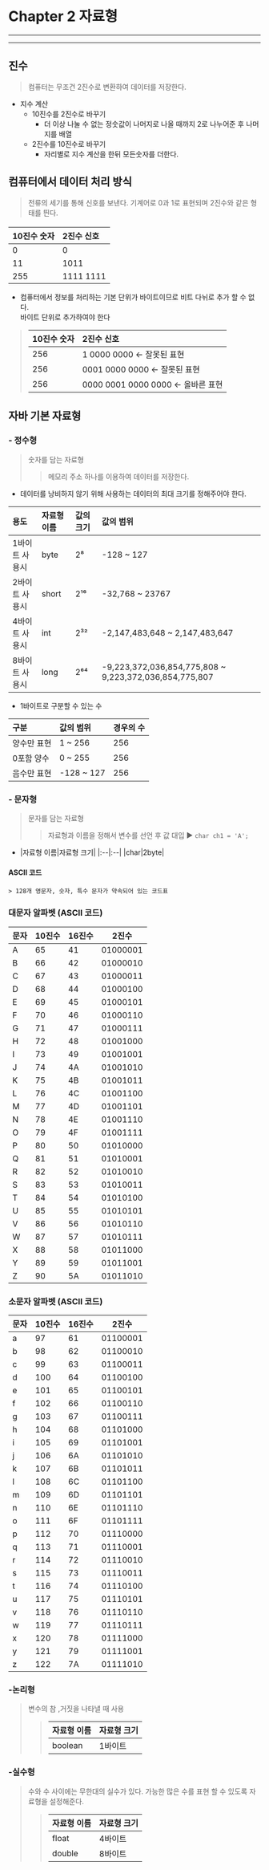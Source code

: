 # Chapter 2 자료형
***
___
## 진수
> 컴퓨터는 무조건 2진수로 변환하여 데이터를 저장한다.
* 지수 계산 
  + 10진수를 2진수로 바꾸기
    - 더 이상 나눌 수 없는 정숫값이 나머지로 나올 때까지 2로 나누어준 후 나머지를 배열
  +  2진수를 10진수로 바꾸기
     - 자리별로 지수 계산을 한뒤 모든숫자를 더한다.

## 컴퓨터에서 데이터 처리 방식
> 전류의 세기를 통해 신호를 보낸다. 기계어로 0과 1로 표현되며 2진수와 같은 형태를 띈다.
#### 
| 10진수 숫자 | 2진수 신호 |
|:--|:--|
|0|0|
|11|1011|
|255|1111 1111|
+ 컴퓨터에서 정보를 처리하는 기본 단위가 바이트이므로 비트 다뉘로 추가 할 수 없다.  
 바이트 단위로 추가하여야 한다
> |10진수 숫자 | 2진수 신호                       |
> |:--|:-----------------------------|
> |256| 1 0000 0000 ← 잘못된 표현         |
> |256 | 0001 0000 0000 ← 잘못된 표현      |
> |256| 0000 0001 0000 0000 ← 올바른 표현 |

## 자바 기본 자료형
### - 정수형
> 숫자를 담는 자료형
 >> 메모리 주소 하나를 이용하여 데이터를 저장한다.
- 데이터를 낭비하지 않기 위해 사용하는 데이터의 최대 크기를 정해주어야 한다.

| 용도 | 자료형 이름     | 값의 크기   | 값의 범위 |
|:--|:-----------|:--------|:--|
|1바이트 사용시 | byte       | 2⁸      | -128 ~ 127 |
| 2바이트 사용시 | short      | 2¹⁶       |-32,768 ~ 23767 |
| 4바이트 사용시 | int        | 2³²       | -2,147,483,648 ~ 2,147,483,647 |
| 8바이트 사용시 | long       | 2⁶⁴       | -9,223,372,036,854,775,808 ~ 9,223,372,036,854,775,807 |

- 1바이트로 구분할 수 있는 수

| 구분      |값의 범위|경우의 수|
|:--------|:--|:--|
| 양수만 표현  | 1 ~ 256 | 256 |
|0포함 양수 | 0 ~ 255 | 256 |
| 음수만 표현 | -128 ~ 127 | 256|

### - 문자형
> 문자를 담는 자료형
>> 자료형과 이름을 정해서 변수를 선언 후 값 대입 ▶ ``` char ch1 = 'A'; ```
+
    |자료형 이름|자료형 크기|
        |:--|:--|
        |char|2byte|
#### ASCII 코드
    > 128개 영문자, 숫자, 특수 문자가 약속되어 있는 코드표
### 대문자 알파벳 (ASCII 코드)

| 문자 | 10진수 | 16진수 | 2진수 |
|------|-------|-------|-------|
| A    | 65    | 41    | 01000001 |
| B    | 66    | 42    | 01000010 |
| C    | 67    | 43    | 01000011 |
| D    | 68    | 44    | 01000100 |
| E    | 69    | 45    | 01000101 |
| F    | 70    | 46    | 01000110 |
| G    | 71    | 47    | 01000111 |
| H    | 72    | 48    | 01001000 |
| I    | 73    | 49    | 01001001 |
| J    | 74    | 4A    | 01001010 |
| K    | 75    | 4B    | 01001011 |
| L    | 76    | 4C    | 01001100 |
| M    | 77    | 4D    | 01001101 |
| N    | 78    | 4E    | 01001110 |
| O    | 79    | 4F    | 01001111 |
| P    | 80    | 50    | 01010000 |
| Q    | 81    | 51    | 01010001 |
| R    | 82    | 52    | 01010010 |
| S    | 83    | 53    | 01010011 |
| T    | 84    | 54    | 01010100 |
| U    | 85    | 55    | 01010101 |
| V    | 86    | 56    | 01010110 |
| W    | 87    | 57    | 01010111 |
| X    | 88    | 58    | 01011000 |
| Y    | 89    | 59    | 01011001 |
| Z    | 90    | 5A    | 01011010 |

### 소문자 알파벳 (ASCII 코드)

| 문자 | 10진수 | 16진수 | 2진수 |
|------|-------|-------|-------|
| a    | 97    | 61    | 01100001 |
| b    | 98    | 62    | 01100010 |
| c    | 99    | 63    | 01100011 |
| d    | 100   | 64    | 01100100 |
| e    | 101   | 65    | 01100101 |
| f    | 102   | 66    | 01100110 |
| g    | 103   | 67    | 01100111 |
| h    | 104   | 68    | 01101000 |
| i    | 105   | 69    | 01101001 |
| j    | 106   | 6A    | 01101010 |
| k    | 107   | 6B    | 01101011 |
| l    | 108   | 6C    | 01101100 |
| m    | 109   | 6D    | 01101101 |
| n    | 110   | 6E    | 01101110 |
| o    | 111   | 6F    | 01101111 |
| p    | 112   | 70    | 01110000 |
| q    | 113   | 71    | 01110001 |
| r    | 114   | 72    | 01110010 |
| s    | 115   | 73    | 01110011 |
| t    | 116   | 74    | 01110100 |
| u    | 117   | 75    | 01110101 |
| v    | 118   | 76    | 01110110 |
| w    | 119   | 77    | 01110111 |
| x    | 120   | 78    | 01111000 |
| y    | 121   | 79    | 01111001 |
| z    | 122   | 7A    | 01111010 |

### -논리형
> 변수의 참 ,거짓을 나타낼 때 사용
>> |자료형 이름|자료형 크기|
>> |:--|:--|
>> |boolean|1바이트|

### -실수형
> 수와 수 사이에는 무한대의 실수가 있다. 가능한 많은 수를 표현 할 수 있도록 자료형을 설정해준다.
>>| 자료형 이름 | 자료형 크기 |
>> |:-------|:-------|
>> | float  | 4바이트   |
>> | double | 8바이트|
